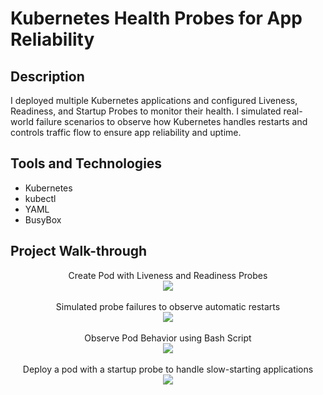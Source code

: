 <h1>Kubernetes Health Probes for App Reliability</h1>


<h2>Description</h2>
I deployed multiple Kubernetes applications and configured Liveness, Readiness, and Startup Probes to monitor their health. I simulated real-world failure scenarios to observe how Kubernetes handles restarts and controls traffic flow to ensure app reliability and uptime.
<br />


<h2>Tools and Technologies</h2>

- Kubernetes
- kubectl
- YAML
- BusyBox


<h2>Project Walk-through</h2>

<p align="center">
Create Pod with Liveness and Readiness Probes <br />
<img src="https://i.postimg.cc/0QRX6MCZ/2.jpg"/>
<br />
<br />
Simulated probe failures to observe automatic restarts <br/>
<img src="https://i.postimg.cc/DzqHPP0R/3.jpg" />
<br />
<br />
Observe Pod Behavior using Bash Script  <br/>
<img src="https://i.postimg.cc/J4kqX4G2/4.jpg"/>
<br />
<br />
Deploy a pod with a startup probe to handle slow-starting applications <br/>
<img src="https://i.postimg.cc/RZ1LPs11/5.jpg" />
<br />
<br />


</p>

